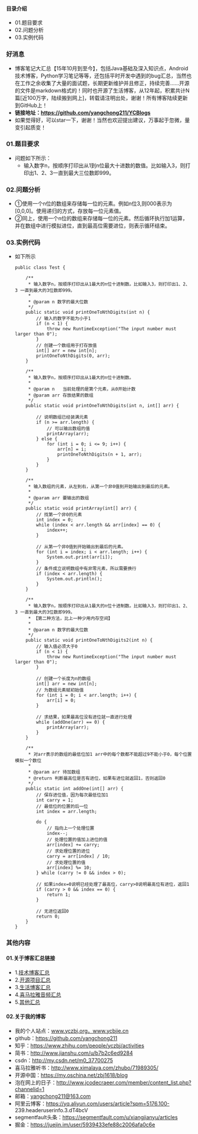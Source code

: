 #### 目录介绍
- 01.题目要求
- 02.问题分析
- 03.实例代码



### 好消息
- 博客笔记大汇总【15年10月到至今】，包括Java基础及深入知识点，Android技术博客，Python学习笔记等等，还包括平时开发中遇到的bug汇总，当然也在工作之余收集了大量的面试题，长期更新维护并且修正，持续完善……开源的文件是markdown格式的！同时也开源了生活博客，从12年起，积累共计N篇[近100万字，陆续搬到网上]，转载请注明出处，谢谢！所有博客陆续更新到GitHub上！
- **链接地址：https://github.com/yangchong211/YCBlogs**
- 如果觉得好，可以star一下，谢谢！当然也欢迎提出建议，万事起于忽微，量变引起质变！






### 01.题目要求
- 问题如下所示：
    - 输入数字n，按顺序打印出从1到n位最大十进数的数值。比如输入3，则打印出1、2、3一直到最大三位数即999。



### 02.问题分析
- ①使用一个n位的数组来存储每一位的元素。例如n位3,则000表示为\[0,0,0\]。使用递归的方式，存放每一位元素值。
- ②同上，使用一个n位的数组来存储每一位的元素。然后循环执行加1运算，并在数组中进行模拟进位，直到最高位需要进位，则表示循环结束。



### 03.实例代码
- 如下所示
    ```
    public class Test {  
      
        /** 
         * 输入数字n，按顺序打印出从1最大的n位十进制数。比如输入3，则打印出1、2、3 一直到最大的3位数即999。 
         * 
         * @param n 数字的最大位数 
         */  
        public static void printOneToNthDigits(int n) {  
            // 输入的数字不能为小于1  
            if (n < 1) {  
                throw new RuntimeException("The input number must larger than 0");  
            }  
            // 创建一个数组用于打存放值  
            int[] arr = new int[n];  
            printOneToNthDigits(0, arr);  
        }  
      
        /** 
         * 输入数字n，按顺序打印出从1最大的n位十进制数。 
         * 
         * @param n   当前处理的是第个元素，从0开始计数 
         * @param arr 存放结果的数组 
         */  
        public static void printOneToNthDigits(int n, int[] arr) {  
      
            // 说明数组已经装满元素  
            if (n >= arr.length) {  
                // 可以输出数组的值  
                printArray(arr);  
            } else {   
                for (int i = 0; i <= 9; i++) {  
                    arr[n] = i;  
                    printOneToNthDigits(n + 1, arr);  
                }  
            }  
        }  
      
        /** 
         * 输入数组的元素，从左到右，从第一个非0值到开始输出到最后的元素。 
         * 
         * @param arr 要输出的数组 
         */  
        public static void printArray(int[] arr) {  
            // 找第一个非0的元素  
            int index = 0;  
            while (index < arr.length && arr[index] == 0) {  
                index++;  
            }  
      
            // 从第一个非0值到开始输出到最后的元素。  
            for (int i = index; i < arr.length; i++) {  
                System.out.print(arr[i]);  
            }  
            // 条件成立说明数组中有非零元素，所以需要换行  
            if (index < arr.length) {  
                System.out.println();  
            }  
        }  
      
        /** 
         * 输入数字n，按顺序打印出从1最大的n位十进制数。比如输入3，则打印出1、2、3 一直到最大的3位数即999。 
         * 【第二种方法，比上一种少用内存空间】 
         * 
         * @param n 数字的最大位数 
         */  
        public static void printOneToNthDigits2(int n) {  
            // 输入值必须大于0  
            if (n < 1) {  
                throw new RuntimeException("The input number must larger than 0");  
            }  
      
            // 创建一个长度为n的数组  
            int[] arr = new int[n];  
            // 为数组元素赋初始值  
            for (int i = 0; i < arr.length; i++) {  
                arr[i] = 0;  
            }  
      
            // 求结果，如果最高位没有进位就一直进行处理  
            while (addOne(arr) == 0) {  
                printArray(arr);  
            }  
        }  
      
        /** 
         * 对arr表示的数组的最低位加1 arr中的每个数都不能超过9不能小于0，每个位置模拟一个数位 
         * 
         * @param arr 待加数组 
         * @return 判断最高位是否有进位，如果有进位就返回1，否则返回0 
         */  
        public static int addOne(int[] arr) {  
            // 保存进位值，因为每次最低位加1  
            int carry = 1;  
            // 最低位的位置的后一位  
            int index = arr.length;  
      
            do {  
                // 指向上一个处理位置  
                index--;  
                // 处理位置的值加上进位的值  
                arr[index] += carry;  
                // 求处理位置的进位  
                carry = arr[index] / 10;  
                // 求处理位置的值  
                arr[index] %= 10;  
            } while (carry != 0 && index > 0);  
      
            // 如果index=0说明已经处理了最高位，carry>0说明最高位有进位，返回1  
            if (carry > 0 && index == 0) {  
                return 1;  
            }  
      
            // 无进位返回0  
            return 0;  
        }   
    } 
    ```



### 其他内容
#### 01.关于博客汇总链接
- 1.[技术博客汇总](https://www.jianshu.com/p/614cb839182c)
- 2.[开源项目汇总](https://blog.csdn.net/m0_37700275/article/details/80863574)
- 3.[生活博客汇总](https://blog.csdn.net/m0_37700275/article/details/79832978)
- 4.[喜马拉雅音频汇总](https://www.jianshu.com/p/f665de16d1eb)
- 5.[其他汇总](https://www.jianshu.com/p/53017c3fc75d)



#### 02.关于我的博客
- 我的个人站点：www.yczbj.org，www.ycbjie.cn
- github：https://github.com/yangchong211
- 知乎：https://www.zhihu.com/people/yczbj/activities
- 简书：http://www.jianshu.com/u/b7b2c6ed9284
- csdn：http://my.csdn.net/m0_37700275
- 喜马拉雅听书：http://www.ximalaya.com/zhubo/71989305/
- 开源中国：https://my.oschina.net/zbj1618/blog
- 泡在网上的日子：http://www.jcodecraeer.com/member/content_list.php?channelid=1
- 邮箱：yangchong211@163.com
- 阿里云博客：https://yq.aliyun.com/users/article?spm=5176.100- 239.headeruserinfo.3.dT4bcV
- segmentfault头条：https://segmentfault.com/u/xiangjianyu/articles
- 掘金：https://juejin.im/user/5939433efe88c2006afa0c6e










